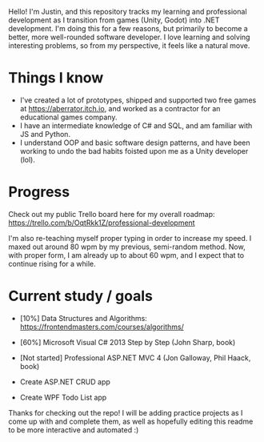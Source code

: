 Hello! I'm Justin, and this repository tracks my learning and professional development as I transition from games (Unity, Godot) into .NET development. I'm doing this for a few reasons, but primarily to become a better, more well-rounded software developer. I love learning and solving interesting problems, so from my perspective, it feels like a natural move.

# Things I know
- I've created a lot of prototypes, shipped and supported two free games at https://aberrator.itch.io, and worked as a contractor for an educational games company.
- I have an intermediate knowledge of C# and SQL, and am familiar with JS and Python.
- I understand OOP and basic software design patterns, and have been working to undo the bad habits foisted upon me as a Unity developer (lol).

# Progress
Check out my public Trello board here for my overall roadmap:
https://trello.com/b/OqtRkk1Z/professional-development

I'm also re-teaching myself proper typing in order to increase my speed. I maxed out around 80 wpm by my previous, semi-random method. Now, with proper form, I am already up to about 60 wpm, and I expect that to continue rising for a while.

# Current study / goals
- [10%] Data Structures and Algorithms: https://frontendmasters.com/courses/algorithms/
- [60%] Microsoft Visual C# 2013 Step by Step (John Sharp, book)
- [Not started] Professional ASP.NET MVC 4 (Jon Galloway, Phil Haack, book)

- Create ASP.NET CRUD app
- Create WPF Todo List app

Thanks for checking out the repo! I will be adding practice projects as I come up with and complete them, as well as hopefully editing this readme to be more interactive and automated :)